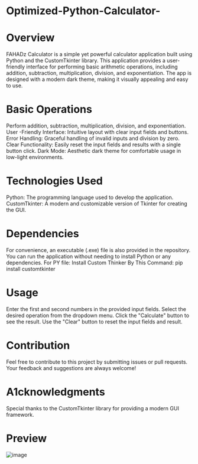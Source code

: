 # Optimized-Python-Calculator-
# Overview
FAHADz Calculator is a simple yet powerful calculator application built using Python and the CustomTkinter library. This application provides a user-friendly interface for performing basic arithmetic operations, including addition, subtraction, multiplication, division, and exponentiation. The app is designed with a modern dark theme, making it visually appealing and easy to use.

# Basic Operations 
Perform addition, subtraction, multiplication, division, and exponentiation.
User -Friendly Interface: Intuitive layout with clear input fields and buttons.
Error Handling: Graceful handling of invalid inputs and division by zero.
Clear Functionality: Easily reset the input fields and results with a single button click.
Dark Mode: Aesthetic dark theme for comfortable usage in low-light environments.

# Technologies Used
Python: The programming language used to develop the application.
CustomTkinter: A modern and customizable version of Tkinter for creating the GUI.

# Dependencies
For convenience, an executable (.exe) file is also provided in the repository. You can run the application without needing to install Python or any dependencies.
For PY file: Install Custom Thinker By This Command: pip install customtkinter

# Usage
Enter the first and second numbers in the provided input fields.
Select the desired operation from the dropdown menu.
Click the "Calculate" button to see the result.
Use the "Clear" button to reset the input fields and result.

# Contribution
Feel free to contribute to this project by submitting issues or pull requests. Your feedback and suggestions are always welcome!

# A1cknowledgments
Special thanks to the CustomTkinter library for providing a modern GUI framework.

# Preview
![image](https://github.com/user-attachments/assets/2391bca4-81b4-4bfe-9e2f-b862fd6bdd35)


